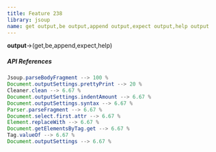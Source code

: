 ```yaml
---
title: Feature 238
library: jsoup
name: get output,be output,append output,expect output,help output
---
```


**output**->(get,be,append,expect,help)

##### API References

```java
Jsoup.parseBodyFragment --> 100 %
Document.outputSettings.prettyPrint --> 20 %
Cleaner.clean --> 6.67 %
Document.outputSettings.indentAmount --> 6.67 %
Document.outputSettings.syntax --> 6.67 %
Parser.parseFragment --> 6.67 %
Document.select.first.attr --> 6.67 %
Element.replaceWith --> 6.67 %
Document.getElementsByTag.get --> 6.67 %
Tag.valueOf --> 6.67 %
Document.outputSettings --> 6.67 %
```
